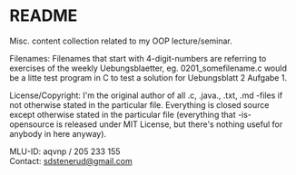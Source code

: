 README
======

Misc. content collection related to my OOP lecture/seminar.

Filenames: Filenames that start with 4-digit-numbers are referring to exercises of the weekly Uebungsblaetter, eg. 0201_somefilename.c would be a litte test program in C to test a solution for Uebungsblatt 2 Aufgabe 1.

License/Copyright: I'm the original author of all .c, .java., .txt, .md -files if not otherwise stated in the particular file. Everything is closed source except otherwise stated in the particular file (everything that -is- opensource is released under MIT License, but there's nothing useful for anybody in here anyway).

MLU-ID: aqvnp / 205 233 155<br>
Contact: sdstenerud@gmail.com